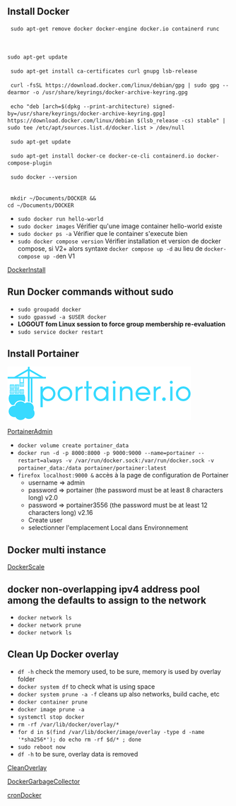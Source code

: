 ## Install Docker

```
 sudo apt-get remove docker docker-engine docker.io containerd runc

 

sudo apt-get update
 
 sudo apt-get install ca-certificates curl gnupg lsb-release
 
 curl -fsSL https://download.docker.com/linux/debian/gpg | sudo gpg --dearmor -o /usr/share/keyrings/docker-archive-keyring.gpg
 
 echo "deb [arch=$(dpkg --print-architecture) signed-by=/usr/share/keyrings/docker-archive-keyring.gpg] https://download.docker.com/linux/debian $(lsb_release -cs) stable" | sudo tee /etc/apt/sources.list.d/docker.list > /dev/null
 
 sudo apt-get update
 
 sudo apt-get install docker-ce docker-ce-cli containerd.io docker-compose-plugin
 
 sudo docker --version

 
 mkdir ~/Documents/DOCKER &&
cd ~/Documents/DOCKER

```
- `sudo docker run hello-world`
- `sudo docker images` Vérifier qu'une image container hello-world existe
- `sudo docker ps -a` Vérifier que le container s'execute bien
- `sudo docker compose version` Vérifier installation et version de docker compose, si V2+ alors syntaxe `docker compose up -d` au lieu de `docker-compose up -d`en V1

[DockerInstall](https://docs.docker.com/engine/install/debian/)

## Run Docker commands without sudo

- ```sudo groupadd docker```
- ```sudo gpasswd -a $USER docker```
- **LOGOUT fom Linux session to force group membership re-evaluation**
- ```sudo service docker restart```

## Install Portainer

![Portainer](./PORTAINER.png "PORTAINER")

[PortainerAdmin](http://192.168.0.17:9000)

- ```docker volume create portainer_data```
- ```docker run -d -p 8000:8000 -p 9000:9000 --name=portainer --restart=always -v /var/run/docker.sock:/var/run/docker.sock -v portainer_data:/data portainer/portainer:latest```
- ```firefox localhost:9000 &``` accès à la page de configuration de Portainer
  - username => admin 
  - password => portainer (the password must be at least 8 characters long) v2.0
  - password => portainer3556 (the password must be at least 12 characters long) v2.16
  - Create user
  - selectionner l'emplacement Local dans Environnement

## Docker multi instance

[DockerScale](https://pspdfkit.com/blog/2018/how-to-use-docker-compose-to-run-multiple-instances-of-a-service-in-development/)

## docker non-overlapping ipv4 address pool among the defaults to assign to the network

- `docker network ls`
- `docker network prune`
- `docker network ls`

## Clean Up Docker overlay

- `df -h` check the memory used, to be sure, memory is used by overlay folder
- `docker system df` to check what is using space
- `docker system prune -a -f` cleans up also networks, build cache, etc
- `docker container prune`
- `docker image prune -a`
- `systemctl stop docker`
- `rm -rf /var/lib/docker/overlay/*`
- `for d in $(find /var/lib/docker/image/overlay -type d -name '*sha256*'); do echo rm -rf $d/* ; done`
- `sudo reboot now`
- `df -h` to be sure, overlay data is removed 

[CleanOverlay](https://stackoverflow.com/questions/31712266/how-to-clean-up-docker-overlay-directory)

[DockerGarbageCollector](https://github.com/spotify/docker-gc)

[cronDocker](https://github.com/flaccid/docker-docker-gc-crond)
